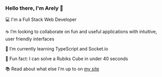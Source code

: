 ### Hello there, I'm Arely 👋

:computer: I'm a Full Stack Web Developer

:coffee: I’m looking to collaborate on fun and useful applications with intuitive, user friendly interfaces

🌱 I’m currently learning TypeScript and Socket.io

:space_invader: Fun fact: I can solve a Rubiks Cube in under 40 seconds

:books: Read about what else I'm up to on [my site](https://a-riveragonzalez.github.io/portfolio/)


<!--
**a-riveragonzalez/a-riveragonzalez** is a ✨ _special_ ✨ repository because its `README.md` (this file) appears on your GitHub profile.

Here are some ideas to get you started:

- 🔭 I’m currently working on ...
- 🌱 I’m currently learning ...
- 👯 I’m looking to collaborate on ...
- 🤔 I’m looking for help with ...
- 💬 Ask me about ...
- 📫 How to reach me: ...
- 😄 Pronouns: ...
- ⚡ Fun fact: ...
-->
